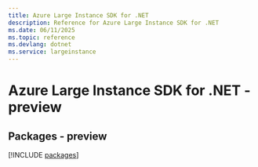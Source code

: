 ```yaml
---
title: Azure Large Instance SDK for .NET
description: Reference for Azure Large Instance SDK for .NET
ms.date: 06/11/2025
ms.topic: reference
ms.devlang: dotnet
ms.service: largeinstance
---
```

# Azure Large Instance SDK for .NET - preview
## Packages - preview
[!INCLUDE [packages](large-instance-index.md)]